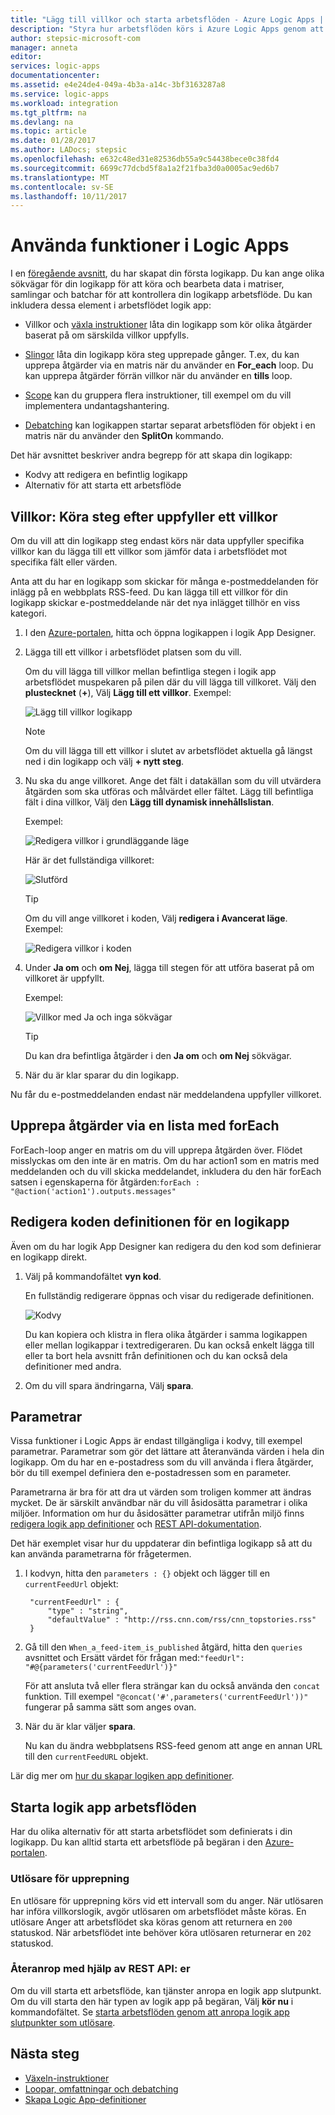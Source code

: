 ```yaml
---
title: "Lägg till villkor och starta arbetsflöden - Azure Logic Apps | Microsoft Docs"
description: "Styra hur arbetsflöden körs i Azure Logic Apps genom att lägga till införa villkorslogik, utlösare, åtgärder och parametrar."
author: stepsic-microsoft-com
manager: anneta
editor: 
services: logic-apps
documentationcenter: 
ms.assetid: e4e24de4-049a-4b3a-a14c-3bf3163287a8
ms.service: logic-apps
ms.workload: integration
ms.tgt_pltfrm: na
ms.devlang: na
ms.topic: article
ms.date: 01/28/2017
ms.author: LADocs; stepsic
ms.openlocfilehash: e632c48ed31e82536db55a9c54438bece0c38fd4
ms.sourcegitcommit: 6699c77dcbd5f8a1a2f21fba3d0a0005ac9ed6b7
ms.translationtype: MT
ms.contentlocale: sv-SE
ms.lasthandoff: 10/11/2017
---
```

# <a name="use-logic-apps-features"></a>Använda funktioner i Logic Apps

I en [föregående avsnitt](../logic-apps/logic-apps-create-a-logic-app.md), du har skapat din första logikapp. Du kan ange olika sökvägar för din logikapp för att köra och bearbeta data i matriser, samlingar och batchar för att kontrollera din logikapp arbetsflöde. Du kan inkludera dessa element i arbetsflödet logik app:

* Villkor och [växla instruktioner](../logic-apps/logic-apps-switch-case.md) låta din logikapp som kör olika åtgärder baserat på om särskilda villkor uppfylls.

* [Slingor](../logic-apps/logic-apps-loops-and-scopes.md) låta din logikapp köra steg upprepade gånger. T.ex, du kan upprepa åtgärder via en matris när du använder en **For_each** loop. Du kan upprepa åtgärder förrän villkor när du använder en **tills** loop.

* [Scope](../logic-apps/logic-apps-loops-and-scopes.md) kan du gruppera flera instruktioner, till exempel om du vill implementera undantagshantering.

* [Debatching](../logic-apps/logic-apps-loops-and-scopes.md) kan logikappen startar separat arbetsflöden för objekt i en matris när du använder den **SplitOn** kommando.

Det här avsnittet beskriver andra begrepp för att skapa din logikapp:

* Kodvy att redigera en befintlig logikapp
* Alternativ för att starta ett arbetsflöde

## <a name="conditions-run-steps-only-after-meeting-a-condition"></a>Villkor: Köra steg efter uppfyller ett villkor

Om du vill att din logikapp steg endast körs när data uppfyller specifika villkor kan du lägga till ett villkor som jämför data i arbetsflödet mot specifika fält eller värden.

Anta att du har en logikapp som skickar för många e-postmeddelanden för inlägg på en webbplats RSS-feed. Du kan lägga till ett villkor för din logikapp skickar e-postmeddelande när det nya inlägget tillhör en viss kategori.

1. I den [Azure-portalen](https://portal.azure.com), hitta och öppna logikappen i logik App Designer.

2. Lägga till ett villkor i arbetsflödet platsen som du vill. 

   Om du vill lägga till villkor mellan befintliga stegen i logik app arbetsflödet muspekaren på pilen där du vill lägga till villkoret. 
   Välj den **plustecknet** (**+**), Välj **Lägg till ett villkor**. Exempel:

   ![Lägg till villkor logikapp](./media/logic-apps-use-logic-app-features/add-condition.png)

   > [!NOTE]
   > Om du vill lägga till ett villkor i slutet av arbetsflödet aktuella gå längst ned i din logikapp och välj **+ nytt steg**.

3. Nu ska du ange villkoret. Ange det fält i datakällan som du vill utvärdera åtgärden som ska utföras och målvärdet eller fältet. Lägg till befintliga fält i dina villkor, Välj den **Lägg till dynamisk innehållslistan**.

   Exempel:

   ![Redigera villkor i grundläggande läge](./media/logic-apps-use-logic-app-features/edit-condition-basic-mode.png)

   Här är det fullständiga villkoret:

   ![Slutförd](./media/logic-apps-use-logic-app-features/edit-condition-basic-mode-2.png)

   > [!TIP]
   > Om du vill ange villkoret i koden, Välj **redigera i Avancerat läge**. Exempel:
   > 
   > ![Redigera villkor i koden](./media/logic-apps-use-logic-app-features/edit-condition-advanced-mode.png)

4. Under **Ja om** och **om Nej**, lägga till stegen för att utföra baserat på om villkoret är uppfyllt.

   Exempel:

   ![Villkor med Ja och inga sökvägar](./media/logic-apps-use-logic-app-features/condition-yes-no-path.png)

   > [!TIP]
   > Du kan dra befintliga åtgärder i den **Ja om** och **om Nej** sökvägar.

5. När du är klar sparar du din logikapp.

Nu får du e-postmeddelanden endast när meddelandena uppfyller villkoret.

## <a name="repeat-actions-over-a-list-with-foreach"></a>Upprepa åtgärder via en lista med forEach

ForEach-loop anger en matris om du vill upprepa åtgärden över. Flödet misslyckas om den inte är en matris. Om du har action1 som en matris med meddelanden och du vill skicka meddelandet, inkludera du den här forEach satsen i egenskaperna för åtgärden:`forEach : "@action('action1').outputs.messages"`

## <a name="edit-the-code-definition-for-a-logic-app"></a>Redigera koden definitionen för en logikapp

Även om du har logik App Designer kan redigera du den kod som definierar en logikapp direkt.

1. Välj på kommandofältet **vyn kod**.

    En fullständig redigerare öppnas och visar du redigerade definitionen.

    ![Kodvy](media/logic-apps-use-logic-app-features/codeview.png)

    Du kan kopiera och klistra in flera olika åtgärder i samma logikappen eller mellan logikappar i textredigeraren. 
    Du kan också enkelt lägga till eller ta bort hela avsnitt från definitionen och du kan också dela definitioner med andra.

2. Om du vill spara ändringarna, Välj **spara**.

## <a name="parameters"></a>Parametrar

Vissa funktioner i Logic Apps är endast tillgängliga i kodvy, till exempel parametrar. Parametrar som gör det lättare att återanvända värden i hela din logikapp. Om du har en e-postadress som du vill använda i flera åtgärder, bör du till exempel definiera den e-postadressen som en parameter.

Parametrarna är bra för att dra ut värden som troligen kommer att ändras mycket. De är särskilt användbar när du vill åsidosätta parametrar i olika miljöer. Information om hur du åsidosätter parametrar utifrån miljö finns [redigera logik app definitioner](../logic-apps/logic-apps-author-definitions.md) och [REST API-dokumentation](https://docs.microsoft.com/rest/api/logic).

Det här exemplet visar hur du uppdaterar din befintliga logikapp så att du kan använda parametrarna för frågetermen.

1. I kodvyn, hitta den `parameters : {}` objekt och lägger till en `currentFeedUrl` objekt:

        "currentFeedUrl" : {
            "type" : "string",
            "defaultValue" : "http://rss.cnn.com/rss/cnn_topstories.rss"
        }

2. Gå till den `When_a_feed-item_is_published` åtgärd, hitta den `queries` avsnittet och Ersätt värdet för frågan med:`"feedUrl": "#@{parameters('currentFeedUrl')}"` 

    För att ansluta två eller flera strängar kan du också använda den `concat` funktion. 
    Till exempel `"@concat('#',parameters('currentFeedUrl'))"` fungerar på samma sätt som anges ovan.

3.  När du är klar väljer **spara**. 

    Nu kan du ändra webbplatsens RSS-feed genom att ange en annan URL till den `currentFeedURL` objekt.

Lär dig mer om [hur du skapar logiken app definitioner](../logic-apps/logic-apps-author-definitions.md).

## <a name="start-logic-app-workflows"></a>Starta logik app arbetsflöden

Har du olika alternativ för att starta arbetsflödet som definierats i din logikapp. Du kan alltid starta ett arbetsflöde på begäran i den [Azure-portalen].

### <a name="recurrence-triggers"></a>Utlösare för upprepning

En utlösare för upprepning körs vid ett intervall som du anger. När utlösaren har införa villkorslogik, avgör utlösaren om arbetsflödet måste köras. En utlösare Anger att arbetsflödet ska köras genom att returnera en `200` statuskod. När arbetsflödet inte behöver köra utlösaren returnerar en `202` statuskod.

### <a name="callback-using-rest-apis"></a>Återanrop med hjälp av REST API: er

Om du vill starta ett arbetsflöde, kan tjänster anropa en logik app slutpunkt. Om du vill starta den här typen av logik app på begäran, Välj **kör nu** i kommandofältet. Se [starta arbetsflöden genom att anropa logik app slutpunkter som utlösare](../logic-apps/logic-apps-http-endpoint.md). 

<!-- Shared links -->
[Azure-portalen]: https://portal.azure.com

## <a name="next-steps"></a>Nästa steg

* [Växeln-instruktioner](../logic-apps/logic-apps-switch-case.md) 
* [Loopar, omfattningar och debatching](../logic-apps/logic-apps-loops-and-scopes.md)
* [Skapa Logic App-definitioner](../logic-apps/logic-apps-author-definitions.md)